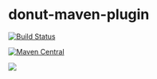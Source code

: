 # donut-maven-plugin

[![Build Status](https://travis-ci.org/MagenTys/donut-maven-plugin.svg?branch=master)](https://travis-ci.org/MagenTys/donut-maven-plugin)

[![Maven Central](https://maven-badges.herokuapp.com/maven-central/io.magentys/donut-maven-plugin/badge.svg)](https://maven-badges.herokuapp.com/maven-central/io.magentys/donut-maven-plugin)

![](http://magentys.github.io/donut/img/Donut-03.png)
